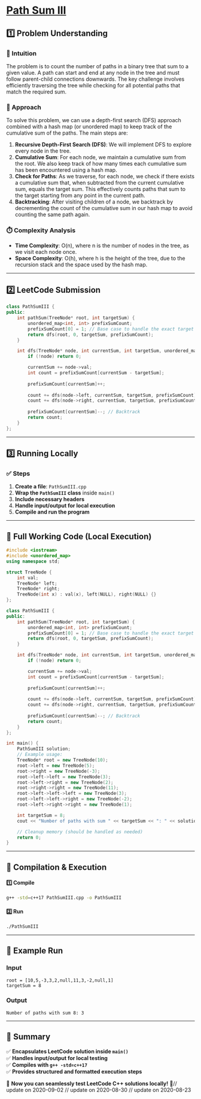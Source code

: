 # **[Path Sum III](https://leetcode.com/problems/path-sum-iii/description/)**  

## **1️⃣ Problem Understanding**  
### **📌 Intuition**  
The problem is to count the number of paths in a binary tree that sum to a given value. A path can start and end at any node in the tree and must follow parent-child connections downwards. The key challenge involves efficiently traversing the tree while checking for all potential paths that match the required sum.

### **🚀 Approach**  
To solve this problem, we can use a depth-first search (DFS) approach combined with a hash map (or unordered map) to keep track of the cumulative sum of the paths. The main steps are:

1. **Recursive Depth-First Search (DFS)**: We will implement DFS to explore every node in the tree.
2. **Cumulative Sum**: For each node, we maintain a cumulative sum from the root. We also keep track of how many times each cumulative sum has been encountered using a hash map.
3. **Check for Paths**: As we traverse, for each node, we check if there exists a cumulative sum that, when subtracted from the current cumulative sum, equals the target sum. This effectively counts paths that sum to the target starting from any point in the current path.
4. **Backtracking**: After visiting children of a node, we backtrack by decrementing the count of the cumulative sum in our hash map to avoid counting the same path again.

### **⏱️ Complexity Analysis**  
- **Time Complexity**: O(n), where n is the number of nodes in the tree, as we visit each node once.  
- **Space Complexity**: O(h), where h is the height of the tree, due to the recursion stack and the space used by the hash map.

---  

## **2️⃣ LeetCode Submission**  
```cpp
class PathSumIII {
public:
    int pathSum(TreeNode* root, int targetSum) {
        unordered_map<int, int> prefixSumCount;
        prefixSumCount[0] = 1; // Base case to handle the exact target sum being a valid path
        return dfs(root, 0, targetSum, prefixSumCount);
    }

    int dfs(TreeNode* node, int currentSum, int targetSum, unordered_map<int, int>& prefixSumCount) {
        if (!node) return 0;

        currentSum += node->val;
        int count = prefixSumCount[currentSum - targetSum];
        
        prefixSumCount[currentSum]++;
        
        count += dfs(node->left, currentSum, targetSum, prefixSumCount);
        count += dfs(node->right, currentSum, targetSum, prefixSumCount);
        
        prefixSumCount[currentSum]--; // Backtrack
        return count;
    }
};
```  

---  

## **3️⃣ Running Locally**  
### **✅ Steps**  
1. **Create a file**: `PathSumIII.cpp`  
2. **Wrap the `PathSumIII` class** inside `main()`  
3. **Include necessary headers**  
4. **Handle input/output for local execution**  
5. **Compile and run the program**  

---  

## **📝 Full Working Code (Local Execution)**  
```cpp
#include <iostream>
#include <unordered_map>
using namespace std;

struct TreeNode {
    int val;
    TreeNode* left;
    TreeNode* right;
    TreeNode(int x) : val(x), left(NULL), right(NULL) {}
};

class PathSumIII {
public:
    int pathSum(TreeNode* root, int targetSum) {
        unordered_map<int, int> prefixSumCount;
        prefixSumCount[0] = 1; // Base case to handle the exact target sum being a valid path
        return dfs(root, 0, targetSum, prefixSumCount);
    }

    int dfs(TreeNode* node, int currentSum, int targetSum, unordered_map<int, int>& prefixSumCount) {
        if (!node) return 0;

        currentSum += node->val;
        int count = prefixSumCount[currentSum - targetSum];
        
        prefixSumCount[currentSum]++;
        
        count += dfs(node->left, currentSum, targetSum, prefixSumCount);
        count += dfs(node->right, currentSum, targetSum, prefixSumCount);
        
        prefixSumCount[currentSum]--; // Backtrack
        return count;
    }
};

int main() {
    PathSumIII solution;
    // Example usage:
    TreeNode* root = new TreeNode(10);
    root->left = new TreeNode(5);
    root->right = new TreeNode(-3);
    root->left->left = new TreeNode(3);
    root->left->right = new TreeNode(2);
    root->right->right = new TreeNode(11);
    root->left->left->left = new TreeNode(3);
    root->left->left->right = new TreeNode(-2);
    root->left->right->right = new TreeNode(1);

    int targetSum = 8;
    cout << "Number of paths with sum " << targetSum << ": " << solution.pathSum(root, targetSum) << endl;

    // Cleanup memory (should be handled as needed)
    return 0;
}
```  

---  

## **🔧 Compilation & Execution**  
#### **1️⃣ Compile**  
```bash
g++ -std=c++17 PathSumIII.cpp -o PathSumIII
```  

#### **2️⃣ Run**  
```bash
./PathSumIII
```  

---  

## **🎯 Example Run**  
### **Input**  
```
root = [10,5,-3,3,2,null,11,3,-2,null,1]
targetSum = 8
```  
### **Output**  
```
Number of paths with sum 8: 3
```  

---  

## **📌 Summary**  
✅ **Encapsulates LeetCode solution inside `main()`**  
✅ **Handles input/output for local testing**  
✅ **Compiles with `g++ -std=c++17`**  
✅ **Provides structured and formatted execution steps**  

🚀 **Now you can seamlessly test LeetCode C++ solutions locally!** 🚀// update on 2020-09-02
// update on 2020-08-30
// update on 2020-08-23
